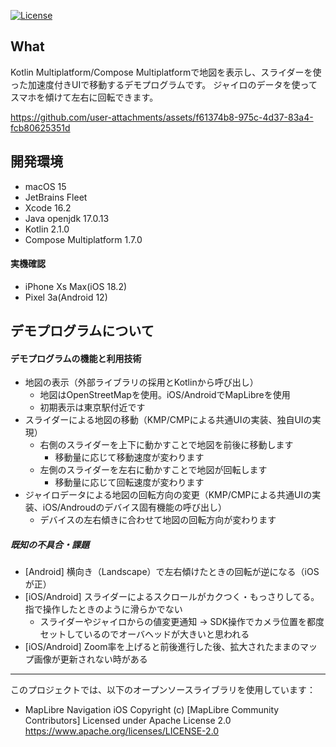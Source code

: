 [![License](https://img.shields.io/badge/License-Apache_2.0-blue.svg)](https://opensource.org/licenses/Apache-2.0)

## What

Kotlin Multiplatform/Compose Multiplatformで地図を表示し、スライダーを使った加速度付きUIで移動するデモプログラムです。 ジャイロのデータを使ってスマホを傾けて左右に回転できます。

https://github.com/user-attachments/assets/f61374b8-975c-4d37-83a4-fcb80625351d

## 開発環境

- macOS 15
- JetBrains Fleet
- Xcode 16.2
- Java openjdk 17.0.13
- Kotlin 2.1.0
- Compose Multiplatform 1.7.0

#### 実機確認

- iPhone Xs Max(iOS 18.2)
- Pixel 3a(Android 12)

## デモプログラムについて

#### デモプログラムの機能と利用技術

- 地図の表示（外部ライブラリの採用とKotlinから呼び出し）
  - 地図はOpenStreetMapを使用。iOS/AndroidでMapLibreを使用
  - 初期表示は東京駅付近です
- スライダーによる地図の移動（KMP/CMPによる共通UIの実装、独自UIの実現）
  - 右側のスライダーを上下に動かすことで地図を前後に移動します
    - 移動量に応じて移動速度が変わります
  - 左側のスライダーを左右に動かすことで地図が回転します
    - 移動量に応じて回転速度が変わります
- ジャイロデータによる地図の回転方向の変更（KMP/CMPによる共通UIの実装、iOS/Androudのデバイス固有機能の呼び出し）
  - デバイスの左右傾きに合わせて地図の回転方向が変わります

##### 既知の不具合・課題

- [Android] 横向き（Landscape）で左右傾けたときの回転が逆になる（iOSが正）
- [iOS/Android] スライダーによるスクロールがカクつく・もっさりしてる。指で操作したときのように滑らかでない
  - スライダーやジャイロからの値変更通知 → SDK操作でカメラ位置を都度セットしているのでオーバヘッドが大きいと思われる
- [iOS/Android] Zoom率を上げると前後進行した後、拡大されたままのマップ画像が更新されない時がある

---
このプロジェクトでは、以下のオープンソースライブラリを使用しています：

- MapLibre Navigation iOS
  Copyright (c) [MapLibre Community Contributors]
  Licensed under Apache License 2.0
  https://www.apache.org/licenses/LICENSE-2.0
